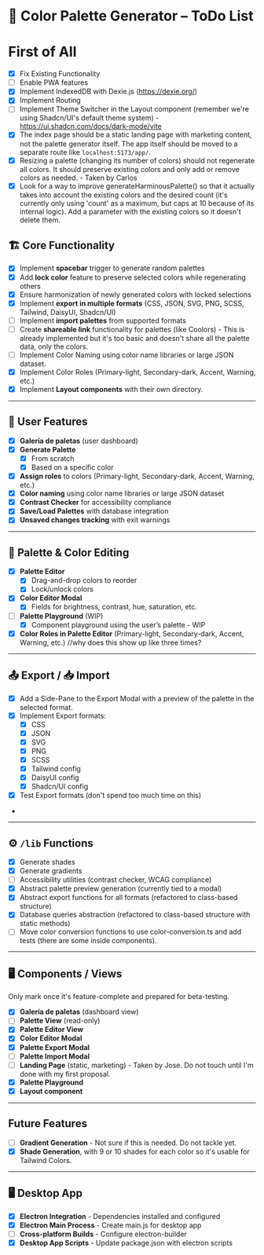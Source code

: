 # 🎨 Color Palette Generator – ToDo List

# First of All
- [x] Fix Existing Functionality
- [ ] Enable PWA features
- [x] Implement IndexedDB with Dexie.js (https://dexie.org/)
- [x] Implement Routing
- [ ] Implement Theme Switcher in the Layout component (remember we're using Shadcn/UI's default theme system) - https://ui.shadcn.com/docs/dark-mode/vite
- [x] The index page should be a static landing page with marketing content, not the palette generator itself. The app itself should be moved to a separate route like `localhost:5173/app/`.
- [x] Resizing a palette (changing its number of colors) should not regenerate all colors. It should preserve existing colors and only add or remove colors as needed. - Taken by Carlos
- [x] Look for a way to improve generateHarminousPalette() so that it actually takes into account the existing colors and the desired count (it's currently only using 'count' as a maximum, but caps at 10 because of its internal logic). Add a parameter with the existing colors so it doesn't delete them.

## 🏗 Core Functionality
- [x] Implement **spacebar** trigger to generate random palettes
- [x] Add **lock color** feature to preserve selected colors while regenerating others
- [x] Ensure harmonization of newly generated colors with locked selections
- [x] Implement **export in multiple formats** (CSS, JSON, SVG, PNG, SCSS, Tailwind, DaisyUI, Shadcn/UI)
- [ ] Implement **import palettes** from supported formats
- [ ] Create **shareable link** functionality for palettes (like Coolors) - This is already implemented but it's too basic and doesn't share all the palette data, only the colors.
- [ ] Implement Color Naming using color name libraries or large JSON dataset.
- [x] Implement Color Roles (Primary-light, Secondary-dark, Accent, Warning, etc.)
- [x] Implement **Layout components** with their own directory.
---

## 📂 User Features
- [x] **Galería de paletas** (user dashboard)
- [x] **Generate Palette**
  - [x] From scratch
  - [x] Based on a specific color
- [X] **Assign roles** to colors (Primary-light, Secondary-dark, Accent, Warning, etc.)
- [x] **Color naming** using color name libraries or large JSON dataset
- [x] **Contrast Checker** for accessibility compliance
- [x] **Save/Load Palettes** with database integration
- [x] **Unsaved changes tracking** with exit warnings

---

## 🎨 Palette & Color Editing
- [x] **Palette Editor**
  - [x] Drag-and-drop colors to reorder
  - [x] Lock/unlock colors
- [x] **Color Editor Modal**
  - [x] Fields for brightness, contrast, hue, saturation, etc.
- [ ] **Palette Playground** (WIP)
  - [x] Component playground using the user’s palette - WIP
- [x] **Color Roles in Palette Editor** (Primary-light, Secondary-dark, Accent, Warning, etc.) //why does this show up like three times?

---

## 📤 Export / 📥 Import
- [x] Add a Side-Pane to the Export Modal with a preview of the palette in the selected format.
- [x] Implement Export formats:
  - [x] CSS
  - [x] JSON
  - [x] SVG
  - [x] PNG
  - [x] SCSS
  - [x] Tailwind config
  - [x] DaisyUI config
  - [x] Shadcn/UI config
- [x] Test Export formats (don't spend too much time on this)
-

---

## ⚙️ `/lib` Functions
- [x] Generate shades
- [x] Generate gradients
- [ ] Accessibility utilities (contrast checker, WCAG compliance)
- [x] Abstract palette preview generation (currently tied to a modal)
- [x] Abstract export functions for all formats (refactored to class-based structure)
- [x] Database queries abstraction (refactored to class-based structure with static methods)
- [ ] Move color conversion functions to use color-conversion.ts and add tests (there are some inside components).

---

## 🖥 Components / Views

Only mark once it's feature-complete and prepared for beta-testing.

- [x] **Galería de paletas** (dashboard view)
- [ ] **Palette View** (read-only)
- [x] **Palette Editor View**
- [x] **Color Editor Modal**
- [x] **Palette Export Modal**
- [ ] **Palette Import Modal**
- [ ] **Landing Page** (static, marketing) - Taken by Jose. Do not touch until I'm done with my first proposal.
- [x] **Palette Playground**
- [x] **Layout component**

---

## Future Features
- [ ] **Gradient Generation** - Not sure if this is needed. Do not tackle yet.
- [x] **Shade Generation**, with 9 or 10 shades for each color so it's usable for Tailwind Colors.

---

## 🖥️ Desktop App
- [x] **Electron Integration** - Dependencies installed and configured
- [x] **Electron Main Process** - Create main.js for desktop app
- [ ] **Cross-platform Builds** - Configure electron-builder
- [x] **Desktop App Scripts** - Update package.json with electron scripts
